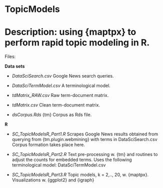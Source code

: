 # TopicModels

Description: using {maptpx} to perform rapid topic modeling in R.
=================================================================

Files:

**Data sets**

+ *DataSciSearch.csv*
Google News search queries.

+ *DataSciTermModel.csv*
A terminological model.

+ *tdMatrix_RAW.csv*
Raw term-document matrix.

+ *tdMatrix.csv*
Clean term-document matrix.

+ *dsCorpus.Rds*
{tm} Corpus as Rds file.

**R**

+ *SC_TopicModelsR_Part1.R*
Scrapes Google News results obtained from querying from {tm.plugin.webmining} with terms in DataSciSearch.csv
Corpus formation takes place here.

+ *SC_TopicModelsR_Part2.R*
Text pre-processing w. {tm} and routines to adjust the counts for embedded terms.
Uses the following terminological model: DataSciTermModel.csv

+ *SC_TopicModelsR_Part3.R*
Topic models, k = 2,.., 20, w. {maptpx}.
Visualizations w. {ggplot2} and {igraph}
